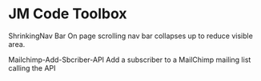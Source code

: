# JM Code Toolbox

ShrinkingNav Bar
On page scrolling nav bar collapses up to reduce visible area.

Mailchimp-Add-Sbcriber-API
Add a subscriber to a MailChimp mailing list calling the API
